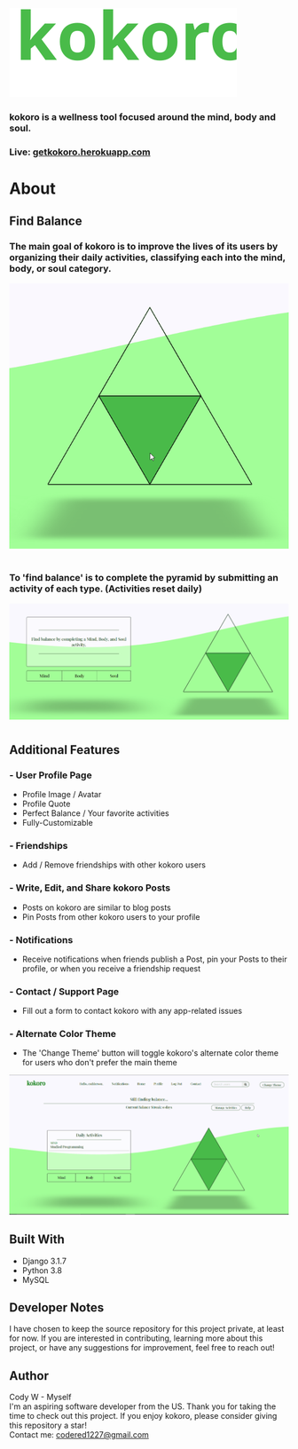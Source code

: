 <img src='readme_media/kokoro_logo.svg'>

### kokoro is a wellness tool focused around the mind, body and soul.

### Live: [getkokoro.herokuapp.com](getkokoro.herokuapp.com)

#

# About

## Find Balance
### The main goal of kokoro is to improve the lives of its users by organizing their daily activities, classifying each into the mind, body, or soul category.
![kokoro gif](readme_media/kokoro_pyramid.gif)

#

### To 'find balance' is to complete the pyramid by submitting an activity of each type. (Activities reset daily)

![kokoro gif](readme_media/kokoro_activity_demo.gif)

#

## Additional Features
### - User Profile Page
- Profile Image / Avatar
- Profile Quote
- Perfect Balance / Your favorite activities
- Fully-Customizable
### - Friendships
- Add / Remove friendships with other kokoro users
### - Write, Edit, and Share kokoro Posts
- Posts on kokoro are similar to blog posts
- Pin Posts from other kokoro users to your profile
### - Notifications
- Receive notifications when friends publish a Post, pin your Posts to their profile, or when you receive a friendship request
### - Contact / Support Page
- Fill out a form to contact kokoro with any app-related issues
### - Alternate Color Theme
- The 'Change Theme' button will toggle kokoro's alternate color theme for users who don't prefer the main theme

![kokoro gif](readme_media/kokoro_color_theme_demo.gif)

## Built With
- Django 3.1.7
- Python 3.8
- MySQL

## Developer Notes
I have chosen to keep the source repository for this project private, at least for now. If you are interested in contributing, learning more about this project, or have any suggestions for improvement, feel free to reach out! <br>

## Author
Cody W - Myself <br>
I'm an aspiring software developer from the US. Thank you for taking the time to check out this project. If you enjoy kokoro, please consider giving this repository a star!
<br> Contact me: codered1227@gmail.com

